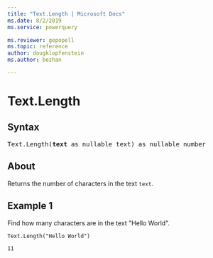 ```yaml
---
title: "Text.Length | Microsoft Docs"
ms.date: 8/2/2019
ms.service: powerquery

ms.reviewer: gepopell
ms.topic: reference
author: dougklopfenstein
ms.author: bezhan

---
```

# Text.Length

## Syntax

<pre>
Text.Length(<b>text</b> as nullable text) as nullable number
</pre>
  
## About  
Returns the number of characters in the text `text`.

## Example 1
Find how many characters are in the text "Hello World".

```powerquery-m
Text.Length("Hello World")
```

`11`
